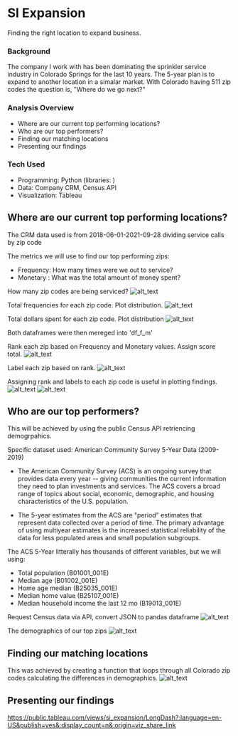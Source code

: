 # SI Expansion 

Finding the right location to expand business.

### Background

The company I work with has been dominating the sprinkler service industry in Colorado Springs for the last 10 years. The 5-year plan is to expand to another location in a simalar market. With Colorado having 511 zip codes the question is, "Where do we go next?" 

### Analysis Overview
- Where are our current top performing locations?
- Who are our top performers?
- Finding our matching locations
- Presenting our findings

### Tech Used
- Programming: Python (libraries: )
- Data: Company CRM, Census API
- Visualization: Tableau

## Where are our current top performing locations?
The CRM data used is from 2018-06-01-2021-09-28 dividing service calls by zip code

The metrics we will use to find our top performing zips:
- Frequency: How many times were we out to service?
- Monetary : What was the total amount of money spent?

How many zip codes are being serviced?
![alt_text](/notebook_pics/zip_count.jpg)

Total frequencies for each zip code. Plot distribution.
![alt_text](/notebook_pics/zip_freq.jpg)

Total dollars spent for each zip code. Plot distribution
![alt_text](/notebook_pics/zip_mon.jpg)

Both dataframes were then mereged into 'df_f_m'

Rank each zip based on Frequency and Monetary values. Assign score total.
![alt_text](/notebook_pics/zip_rank.jpg)

Label each zip based on rank.
![alt_text](/notebook_pics/zip_lables.jpg)

Assigning rank and labels to each zip code is useful in plotting findings.
![alt_text](/notebook_pics/zip_freq_hist.jpg)
![alt_text](/notebook_pics/zip_mon_hist.jpg)


## Who are our top performers?
This will be achieved by using the public Census API retriencing demogrpahics. 

Specific dataset used: American Community Survey 5-Year Data (2009-2019)

- The American Community Survey (ACS) is an ongoing survey that provides data every year -- giving communities the current information they need to plan investments and services. The ACS covers a broad range of topics about social, economic, demographic, and housing characteristics of the U.S. population.

- The 5-year estimates from the ACS are "period" estimates that represent data collected over a period of time. The primary advantage of using multiyear estimates is the increased statistical reliability of the data for less populated areas and small population subgroups.

The ACS 5-Year litterally has thousands of different variables, but we will using:
- Total population (B01001_001E) 
- Median age (B01002_001E)
- Home age median (B25035_001E) 
- Median home value (B25107_001E)
- Median household income the last 12 mo (B19013_001E)

Request Census data via API, convert JSON to pandas dataframe
![alt_text](/notebook_pics/api_req.jpg)

The demographics of our top zips
![alt_text](/notebook_pics/demos.jpg)

## Finding our matching locations
This was achieved by creating a function that loops through all Colorado zip codes calculating the differences in demographics.
![alt_text](/notebook_pics/function.jpg)

## Presenting our findings

https://public.tableau.com/views/si_expansion/LongDash?:language=en-US&publish=yes&:display_count=n&:origin=viz_share_link
